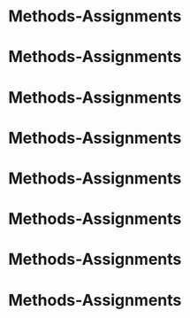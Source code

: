 # Methods-Assignments
# Methods-Assignments
# Methods-Assignments
# Methods-Assignments
# Methods-Assignments
# Methods-Assignments
# Methods-Assignments
# Methods-Assignments
